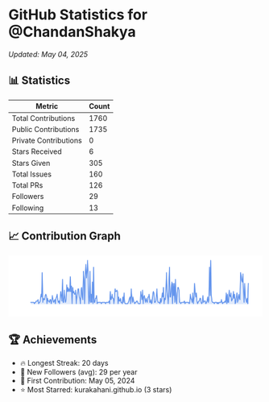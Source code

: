 # GitHub Statistics for @ChandanShakya
*Updated: May 04, 2025*

## 📊 Statistics
| Metric | Count |
|--------|--------|
| Total Contributions | 1760 |
| Public Contributions | 1735 |
| Private Contributions | 0 |
| Stars Received | 6 |
| Stars Given | 305 |
| Total Issues | 160 |
| Total PRs | 126 |
| Followers | 29 |
| Following | 13 |

## 📈 Contribution Graph

![Contribution Graph](./contribution_graph.png)

## 🏆 Achievements

- 🔥 Longest Streak: 20 days
- 👥 New Followers (avg): 29 per year
- 📅 First Contribution: May 05, 2024
- ⭐ Most Starred: kurakahani.github.io (3 stars)
